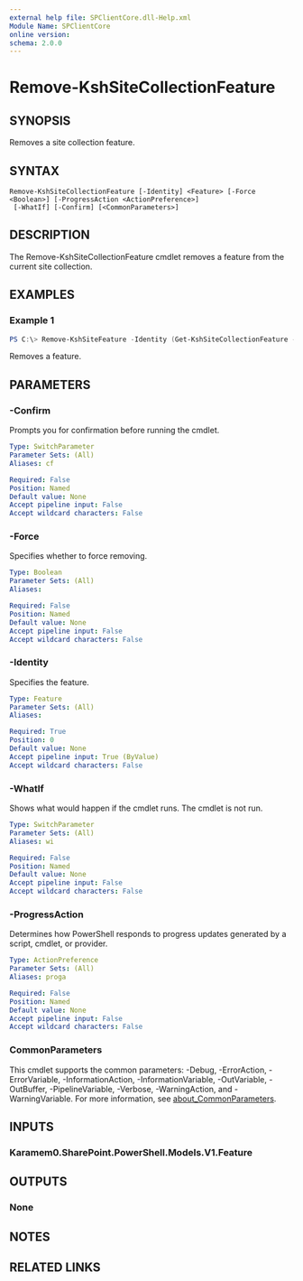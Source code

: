 ```yaml
---
external help file: SPClientCore.dll-Help.xml
Module Name: SPClientCore
online version:
schema: 2.0.0
---
```


# Remove-KshSiteCollectionFeature

## SYNOPSIS
Removes a site collection feature.

## SYNTAX

```
Remove-KshSiteCollectionFeature [-Identity] <Feature> [-Force <Boolean>] [-ProgressAction <ActionPreference>]
 [-WhatIf] [-Confirm] [<CommonParameters>]
```

## DESCRIPTION
The Remove-KshSiteCollectionFeature cmdlet removes a feature from the current site collection.

## EXAMPLES

### Example 1
```powershell
PS C:\> Remove-KshSiteFeature -Identity (Get-KshSiteCollectionFeature -FeatureId 'b21b090c-c796-4b0f-ac0f-7ef1659c20ae')
```

Removes a feature.

## PARAMETERS

### -Confirm
Prompts you for confirmation before running the cmdlet.

```yaml
Type: SwitchParameter
Parameter Sets: (All)
Aliases: cf

Required: False
Position: Named
Default value: None
Accept pipeline input: False
Accept wildcard characters: False
```

### -Force
Specifies whether to force removing.

```yaml
Type: Boolean
Parameter Sets: (All)
Aliases:

Required: False
Position: Named
Default value: None
Accept pipeline input: False
Accept wildcard characters: False
```

### -Identity
Specifies the feature.

```yaml
Type: Feature
Parameter Sets: (All)
Aliases:

Required: True
Position: 0
Default value: None
Accept pipeline input: True (ByValue)
Accept wildcard characters: False
```

### -WhatIf
Shows what would happen if the cmdlet runs. The cmdlet is not run.

```yaml
Type: SwitchParameter
Parameter Sets: (All)
Aliases: wi

Required: False
Position: Named
Default value: None
Accept pipeline input: False
Accept wildcard characters: False
```

### -ProgressAction
Determines how PowerShell responds to progress updates generated by a script, cmdlet, or provider.

```yaml
Type: ActionPreference
Parameter Sets: (All)
Aliases: proga

Required: False
Position: Named
Default value: None
Accept pipeline input: False
Accept wildcard characters: False
```

### CommonParameters
This cmdlet supports the common parameters: -Debug, -ErrorAction, -ErrorVariable, -InformationAction, -InformationVariable, -OutVariable, -OutBuffer, -PipelineVariable, -Verbose, -WarningAction, and -WarningVariable. For more information, see [about_CommonParameters](http://go.microsoft.com/fwlink/?LinkID=113216).

## INPUTS

### Karamem0.SharePoint.PowerShell.Models.V1.Feature

## OUTPUTS

### None

## NOTES

## RELATED LINKS
